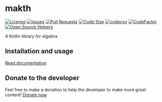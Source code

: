 # makth

[![License](https://img.shields.io/github/license/nathanfallet/makth)](LICENSE)
[![Issues](https://img.shields.io/github/issues/nathanfallet/makth)]()
[![Pull Requests](https://img.shields.io/github/issues-pr/nathanfallet/makth)]()
[![Code Size](https://img.shields.io/github/languages/code-size/nathanfallet/makth)]()
[![codecov](https://codecov.io/github/nathanfallet/makth/branch/main/graph/badge.svg?token=F7K641TYFZ)](https://codecov.io/github/NathanFallet/Makth)
[![CodeFactor](https://www.codefactor.io/repository/github/nathanfallet/makth/badge)](https://www.codefactor.io/repository/github/nathanfallet/makth)
[![Open Source Helpers](https://www.codetriage.com/nathanfallet/makth/badges/users.svg)](https://www.codetriage.com/nathanfallet/makth)

A Kotlin library for algebra

## Installation and usage

[Read documentation](https://docs.makth.nathanfallet.me)

## Donate to the developer

Feel free to make a donation to help the developer to make more great
content! [Donate now](https://paypal.me/paynathanfallet)
